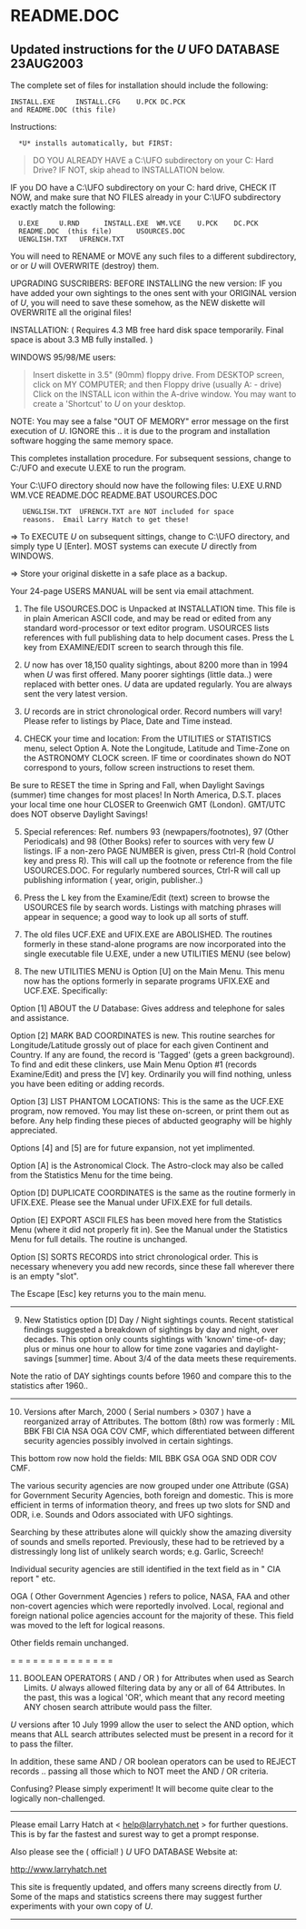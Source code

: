 # README.DOC   
## Updated instructions for the *U* UFO DATABASE    23AUG2003

The complete set of files for installation should include the following:


    INSTALL.EXE     INSTALL.CFG    U.PCK DC.PCK    
    and README.DOC (this file)  


Instructions:
      
      *U* installs automatically, but FIRST:
      
> DO YOU ALREADY HAVE a  C:\UFO subdirectory on your C: Hard Drive?
   IF NOT, skip ahead to INSTALLATION below.

   IF you DO have a C:\UFO subdirectory on your C: hard drive, 
   CHECK IT NOW, and make sure that NO FILES already in your
   C:\UFO subdirectory exactly match the following:

      U.EXE     U.RND      INSTALL.EXE  WM.VCE    U.PCK    DC.PCK
      README.DOC  (this file)      USOURCES.DOC
      UENGLISH.TXT   UFRENCH.TXT   

   You will need to RENAME or MOVE any such files to a different
   subdirectory, or or *U* will OVERWRITE (destroy) them.

   UPGRADING SUSCRIBERS:   BEFORE INSTALLING the new version:
   IF you have added your own sightings to the ones sent with your ORIGINAL
   version of *U*, you will need to save these somehow, as the NEW diskette
   will OVERWRITE all the original files!


INSTALLATION: ( Requires 4.3 MB free hard disk space temporarily.
		Final space is about 3.3 MB fully installed. )

WINDOWS 95/98/ME users:
 > Insert diskette in 3.5" (90mm) floppy drive.
 > From DESKTOP screen, click on MY COMPUTER; and then Floppy drive
    (usually A: - drive)
 > Click on the INSTALL icon within the A-drive window.
    You may want to create a 'Shortcut' to *U* on your desktop.

 NOTE:  You may see a false "OUT OF MEMORY" error message on the
 first execution of *U*.   IGNORE this .. it is due to the program
 and installation software hogging the same memory space.

   This completes installation procedure. For subsequent sessions,
   change to C:/UFO and execute U.EXE to run the program.

   Your C:\UFO directory should now have the following files:
       U.EXE      U.RND      WM.VCE       README.DOC
       README.BAT    USOURCES.DOC  

       UENGLISH.TXT  UFRENCH.TXT are NOT included for space
       reasons.  Email Larry Hatch to get these! 
       
=> To EXECUTE *U* on subsequent sittings, change to C:\UFO directory,
   and simply type  U [Enter].
   MOST systems can execute *U* directly from WINDOWS.

=> Store your original diskette in a safe place as a backup.

 Your 24-page USERS MANUAL will be sent via email attachment.
     
 1) The file USOURCES.DOC is Unpacked at INSTALLATION time.  This file is
 in plain American ASCII code, and may be read or edited from any standard
 word-processor or text editor program.    USOURCES lists references with 
 full publishing data to help document cases.
 Press the L key from EXAMINE/EDIT screen to search through this file.

 2) *U* now has over 18,150 quality sightings, about 8200 more than in 1994
 when *U* was first offered.    Many poorer sightings (little data..) were
 replaced with better ones.  *U* data are updated regularly. You are always 
 sent the very latest version.

 3) *U* records are in strict chronological order.  Record numbers will 
 vary!  Please refer to listings by Place, Date and Time instead.

 4) CHECK your time and location:  From the UTILITIES or STATISTICS menu,
 select Option A.   Note the Longitude, Latitude and Time-Zone on the
 ASTRONOMY CLOCK screen.   IF time or coordinates shown do NOT correspond
 to yours, follow screen instructions to reset them.

 Be sure to RESET the time in Spring and Fall, when Daylight Savings
 (summer) time changes for most places!   In North America, D.S.T.
 places your local time one hour CLOSER to Greenwich GMT (London).
 GMT/UTC does NOT observe Daylight Savings!  

 5)  Special references:   Ref. numbers 93 (newpapers/footnotes), 97
 (Other Periodicals) and 98 (Other Books) refer to sources with very
 few *U* listings.   IF a non-zero PAGE NUMBER is given, press Ctrl-R
 (hold Control key and press R).   This will call up the footnote or
 reference from the file USOURCES.DOC.   For regularly numbered sources,
 Ctrl-R will call up publishing information ( year, origin, publisher..)

 6)  Press the L key from the Examine/Edit (text) screen to browse the
 USOURCES file by search words.   Listings with matching phrases will
 appear in sequence;  a good way to look up all sorts of stuff.

 7)  The old files UCF.EXE and UFIX.EXE are ABOLISHED.   The routines
 formerly in these stand-alone programs are now incorporated into the
 single executable file U.EXE, under a new UTILITIES MENU (see below)

 8)  The new UTILITIES MENU is Option [U] on the Main Menu.
 This menu now has the options formerly in separate programs UFIX.EXE
 and UCF.EXE.   Specifically:

   Option [1]  ABOUT the *U* Database:  Gives address and telephone
   for sales and assistance.

   Option [2]  MARK BAD COORDINATES is new.   This routine searches for
   Longitude/Latitude grossly out of place for each given Continent and
   Country.   If any are found, the record is 'Tagged' (gets a green
   background).   To find and edit these clinkers,  use Main Menu Option
   #1 (records Examine/Edit) and press the [V] key.    Ordinarily you
   will find nothing, unless you have been editing or adding records.

   Option [3]  LIST PHANTOM LOCATIONS:   This is the same as the UCF.EXE
   program, now removed.   You may list these on-screen, or print them
   out as before.   Any help finding these pieces of abducted geography
   will be highly appreciated.

   Options [4] and [5] are for future expansion, not yet implimented.

   Option [A] is the Astronomical Clock.   The Astro-clock may also be
   called from the Statistics Menu for the time being.

   Option [D] DUPLICATE COORDINATES is the same as the routine formerly
   in UFIX.EXE.   Please see the Manual under UFIX.EXE for full details.

   Option [E] EXPORT ASCII FILES has been moved here from the Statistics
   Menu (where it did not properly fit in).  See the Manual under the
   Statistics Menu for full details.   The routine is unchanged.

   Option [S] SORTS RECORDS into strict chronological order.   This is
   necessary whenevery you add new records, since these fall wherever
   there is an empty "slot".

   The Escape [Esc] key returns you to the main menu.

   -  -  -  -

9) New Statistics option [D]  Day / Night sightings counts.   Recent
statistical findings suggested a breakdown of sightings by day and night,
over decades.   This option only counts sightings with 'known' time-of-
day; plus or minus one hour to allow for time zone vagaries and daylight-
savings [summer] time.   About 3/4 of the data meets these requirements.

Note the ratio of DAY sightings counts before 1960 and compare this to
the statistics after 1960..

- - - - - - - - - - - - - - - -

10) Versions after March, 2000 ( Serial numbers > 0307 ) have a 
reorganized array of Attributes.  The bottom (8th) row was formerly :
MIL  BBK  FBI  CIA  NSA  OGA  COV  CMF, which differentiated between
different security agencies possibly involved in certain sightings.

This bottom row now hold the fields:
MIL  BBK  GSA  OGA  SND  ODR  COV  CMF. 

The various security agencies are now grouped under one Attribute (GSA) 
for Government Security Agencies, both foreign and domestic.  This is more 
efficient in terms of information theory, and frees up two slots for
SND  and ODR,  i.e.  Sounds and Odors associated with UFO sightings.

Searching by these attributes alone will quickly show the amazing diversity
of sounds and smells reported.   Previously, these had to be retrieved by
a distressingly long list of unlikely search words;  e.g. Garlic, Screech!

Individual security agencies are still identified in the text field as in
" CIA report " etc.

OGA  ( Other Government Agencies ) refers to police, NASA, FAA and other
non-covert agencies which were reportedly involved.  Local, regional and
foreign national police agencies account for the majority of these.
This field was moved to the left for logical reasons.

Other fields remain unchanged.

= = = = = = = = = = = = = =

11)  BOOLEAN OPERATORS ( AND / OR ) for Attributes when used as Search
Limits.   *U* always allowed filtering data by any or all of 64 Attributes.
In the past, this was a logical 'OR', which meant that any record meeting
ANY chosen search attribute would pass the filter.

*U* versions after 10 July 1999 allow the user to select the AND option,
which means that ALL search attributes selected must be present in a
record for it to pass the filter.

In addition,  these same AND / OR boolean operators can be used to REJECT
records .. passing all those which to NOT meet the AND / OR criteria.

Confusing?    Please simply experiment!    It will become quite clear to
the logically non-challenged.

- - - - - - - -

Please email Larry Hatch at < help@larryhatch.net > for further questions.    
This is by far the fastest and surest way to get a prompt response.

Also please see the ( official! )  *U* UFO DATABASE Website at:

 http://www.larryhatch.net 

This site is frequently updated, and offers many screens directly from
*U*.   Some of the maps and statistics screens there may suggest further
experiments with your own copy of *U*.

-  -  -  -  -

